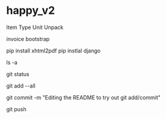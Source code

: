 # happy_v2
Item Type Unit Unpack

invoice bootstrap

pip install xhtml2pdf
pip instlal django

ls -a

git status

git add --all

git commit -m "Editing the README to try out git add/commit"

git push